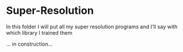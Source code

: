 # Super-Resolution

In this folder I will put all my super resolution programs and I'll say with which library I trained them

... in construction...